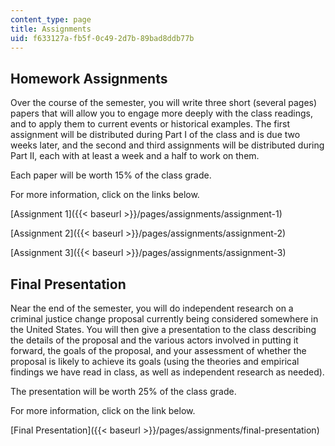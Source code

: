 ```yaml
---
content_type: page
title: Assignments
uid: f633127a-fb5f-0c49-2d7b-89bad8ddb77b
---
```


Homework Assignments
--------------------

Over the course of the semester, you will write three short (several pages) papers that will allow you to engage more deeply with the class readings, and to apply them to current events or historical examples. The first assignment will be distributed during Part I of the class and is due two weeks later, and the second and third assignments will be distributed during Part II, each with at least a week and a half to work on them. 

Each paper will be worth 15% of the class grade.

For more information, click on the links below.

[Assignment 1]({{< baseurl >}}/pages/assignments/assignment-1)

[Assignment 2]({{< baseurl >}}/pages/assignments/assignment-2)

[Assignment 3]({{< baseurl >}}/pages/assignments/assignment-3)

Final Presentation
------------------

Near the end of the semester, you will do independent research on a criminal justice change proposal currently being considered somewhere in the United States. You will then give a presentation to the class describing the details of the proposal and the various actors involved in putting it forward, the goals of the proposal, and your assessment of whether the proposal is likely to achieve its goals (using the theories and empirical findings we have read in class, as well as independent research as needed).

The presentation will be worth 25% of the class grade.

For more information, click on the link below.

[Final Presentation]({{< baseurl >}}/pages/assignments/final-presentation)